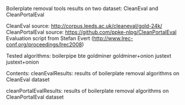 
Boilerplate removal tools results on two dataset: CleanEval and CleanPortalEval

CleanEval source: http://corpus.leeds.ac.uk/cleaneval/gold-24k/ 
CleanPortalEval source: https://github.com/ppke-nlpg/CleanPortalEval
Evaluation script from Stefan Evert (http://www.lrec-conf.org/proceedings/lrec2008)


Tested algorithms:
 boilerpipe
 bte
 goldminer
 goldminer+onion
 justext
 justext+onion


Contents:
cleanEvalResults: results of boilerplate removal algorithms on CleanEval dataset 

cleanPortalEvalResults: results of boilerplate removal algorithms on CleanPortalEval dataset 

